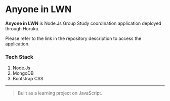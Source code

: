 # Anyone in LWN 

**Anyone in LWN** is Node.Js Group Study coordination application deployed through Horuku. 

Please refer to the link in the repository description to access the application. 

### Tech Stack
1. Node.Js
2. MongoDB
3. Bootstrap CSS

---

> Built as a learning project on JavaScript.
